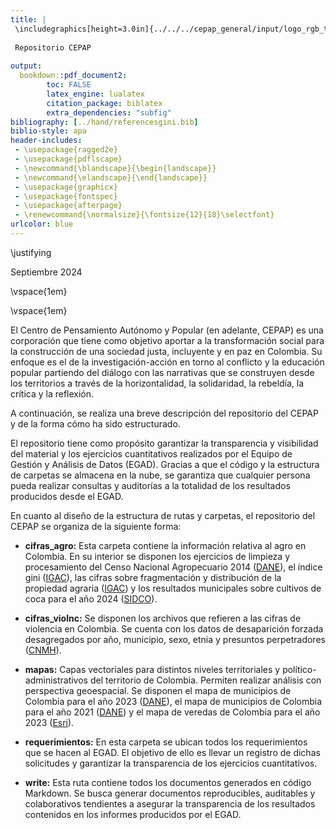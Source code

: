 ```yaml
---
title: |
 \includegraphics[height=3.0in]{../../../cepap_general/input/logo_rgb_transparente.png}  
 
 Repositorio CEPAP
 
output:
  bookdown::pdf_document2:
        toc: FALSE
        latex_engine: lualatex
        citation_package: biblatex
        extra_dependencies: "subfig"
bibliography: [../hand/referencesgini.bib]
biblio-style: apa
header-includes:
 - \usepackage{ragged2e}
 - \usepackage{pdflscape}
 - \newcommand{\blandscape}{\begin{landscape}}
 - \newcommand{\elandscape}{\end{landscape}}
 - \usepackage{graphicx}
 - \usepackage{fontspec}
 - \usepackage{afterpage}
 - \renewcommand{\normalsize}{\fontsize{12}{18}\selectfont}
urlcolor: blue
---
```


\justifying

Septiembre 2024

\vspace{1em}

\vspace{1em}

El Centro de Pensamiento Autónomo y Popular (en adelante, CEPAP) es una corporación que tiene como objetivo aportar a la transformación social para la construcción de una sociedad justa, incluyente y en paz en Colombia. Su enfoque es el de la investigación-acción en torno al conflicto y la educación popular partiendo del diálogo con las narrativas que se construyen desde los territorios a través de la horizontalidad, la solidaridad, la rebeldía, la crítica y la reflexión.

A continuación, se realiza una breve descripción del repositorio del CEPAP y de la forma cómo ha sido estructurado.

El repositorio tiene como propósito garantizar la transparencia y visibilidad del material y los ejercicios cuantitativos realizados por el Equipo de Gestión y Análisis de Datos (EGAD). Gracias a que el código y la estructura de carpetas se almacena en la nube, se garantiza que cualquier persona pueda realizar consultas y auditorías a la totalidad de los resultados producidos desde el EGAD.

En cuanto al diseño de la estructura de rutas y carpetas, el repositorio del CEPAP se organiza de la siguiente forma:

* **cifras_agro:** Esta carpeta contiene la información relativa al agro en Colombia. En su interior se disponen los ejercicios de limpieza y procesamiento del Censo Nacional Agropecuario 2014 ([DANE](https://microdatos.dane.gov.co/index.php/catalog/513)), el índice gini ([IGAC](https://www.igac.gov.co/el-igac/areas-estrategicas/direccion-de-investigacion-y-prospectiva)), las cifras sobre fragmentación y distribución de la propiedad agraria ([IGAC](https://www.igac.gov.co/el-igac/areas-estrategicas/direccion-de-investigacion-y-prospectiva)) y los resultados municipales sobre cultivos de coca para el año 2024 ([SIDCO](https://www.minjusticia.gov.co/programas-co/ODC/Paginas/SIDCO-departamento-municipio.aspx)).

* **cifras_violnc:** Se disponen los archivos que refieren a las cifras de violencia en Colombia. Se cuenta con los datos de desaparición forzada desagregados por año, municipio, sexo, etnia y presuntos perpetradores ([CNMH](https://micrositios.centrodememoriahistorica.gov.co/observatorio/portal-de-datos/base-de-datos/)).

* **mapas:** Capas vectoriales para distintos niveles territoriales y político-administrativos del territorio de Colombia. Permiten realizar análisis con perspectiva geoespacial. Se disponen el mapa de municipios de Colombia para el año 2023 ([DANE](https://geoportal.dane.gov.co/servicios/descarga-y-metadatos/datos-geoestadisticos/)), el mapa de municipios de Colombia para el año 2021 ([DANE](https://geoportal.dane.gov.co/servicios/descarga-y-metadatos/datos-geoestadisticos/)) y el mapa de veredas de Colombia para el año 2023 ([Esri](https://datosabiertos.esri.co/datasets/77ed663482a74b6990d34231f444a17b/explore)).

* **requerimientos:**  En esta carpeta se ubican todos los requerimientos que se hacen al EGAD. El objetivo de ello es llevar un registro de dichas solicitudes y garantizar la transparencia de los ejercicios cuantitativos.

* **write:** Esta ruta contiene todos los documentos generados en código Markdown. Se busca generar documentos reproducibles, auditables y colaborativos tendientes a asegurar la transparencia de los resultados contenidos en los informes producidos por el EGAD.
